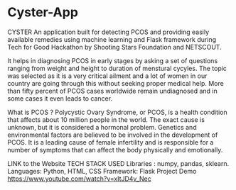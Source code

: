 # Cyster-App
CYSTER
An application built for detecting PCOS and providing easily available remedies using machine learning and Flask framework during Tech for Good Hackathon by Shooting Stars Foundation and NETSCOUT.

It helps in diagnosing PCOS in early stages by asking a set of questions ranging from weight and height to duration of menstural cycyles. The topic was selected as it is a very critical ailment and a lot of women in our country are going through this without seeking proper medical help. More than fifty percent of PCOS cases worldwide remain undiagnosed and in some cases it even leads to cancer.

What is PCOS ?
Polycystic Ovary Syndrome, or PCOS, is a health condition that affects about 10 million people in the world. The exact cause is unknown, but it is considered a hormonal problem. Genetics and environmental factors are believed to be involved in the development of PCOS. It is a leading cause of female infertility and is responsible for a number of symptoms that can affect the body physically and emotionally.

LINK to the Website
TECH STACK USED
Libraries : numpy, pandas, sklearn.
Languages: Python, HTML, CSS
Framework: Flask
Project Demo
https://www.youtube.com/watch?v=xItJD4v_Nec
